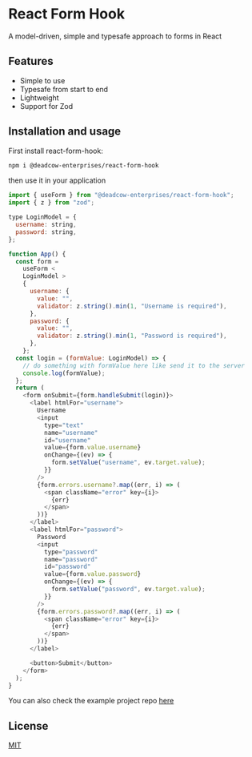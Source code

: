 # React Form Hook

A model-driven, simple and typesafe approach to forms in React

## Features

- Simple to use
- Typesafe from start to end
- Lightweight
- Support for Zod

## Installation and usage

First install react-form-hook:

```bash
npm i @deadcow-enterprises/react-form-hook
```

then use it in your application

```javascript
import { useForm } from "@deadcow-enterprises/react-form-hook";
import { z } from "zod";

type LoginModel = {
  username: string,
  password: string,
};

function App() {
  const form =
    useForm <
    LoginModel >
    {
      username: {
        value: "",
        validator: z.string().min(1, "Username is required"),
      },
      password: {
        value: "",
        validator: z.string().min(1, "Password is required"),
      },
    };
  const login = (formValue: LoginModel) => {
    // do something with formValue here like send it to the server
    console.log(formValue);
  };
  return (
    <form onSubmit={form.handleSubmit(login)}>
      <label htmlFor="username">
        Username
        <input
          type="text"
          name="username"
          id="username"
          value={form.value.username}
          onChange={(ev) => {
            form.setValue("username", ev.target.value);
          }}
        />
        {form.errors.username?.map((err, i) => (
          <span className="error" key={i}>
            {err}
          </span>
        ))}
      </label>
      <label htmlFor="password">
        Password
        <input
          type="password"
          name="password"
          id="password"
          value={form.value.password}
          onChange={(ev) => {
            form.setValue("password", ev.target.value);
          }}
        />
        {form.errors.password?.map((err, i) => (
          <span className="error" key={i}>
            {err}
          </span>
        ))}
      </label>

      <button>Submit</button>
    </form>
  );
}
```

You can also check the example project repo [here](https://github.com/DeadCowDev/react-form-hook/tree/main/example)

## License

[MIT](https://choosealicense.com/licenses/mit/)
